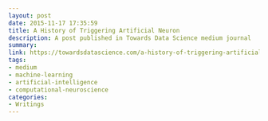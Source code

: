 ```yaml
---
layout: post
date: 2015-11-17 17:35:59
title: A History of Triggering Artificial Neuron
description: A post published in Towards Data Science medium journal
summary:
link: https://towardsdatascience.com/a-history-of-triggering-artificial-neuron-d1d9853d9fdc
tags: 
- medium
- machine-learning
- artificial-intelligence
- computational-neuroscience
categories:
- Writings
---
```

